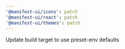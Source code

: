 ```yaml
---
'@manifest-ui/icons': patch
'@manifest-ui/react': patch
'@manifest-ui/themes': patch
---
```


Update build target to use preset-env defaults
